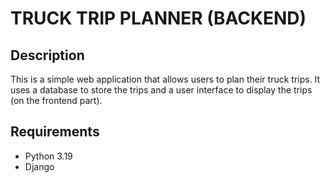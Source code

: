 # TRUCK TRIP PLANNER (BACKEND)

## Description

This is a simple web application that allows users to plan their truck trips. It uses a database to store the trips and a user interface to display the trips (on the frontend part).

## Requirements

- Python 3.19
- Django